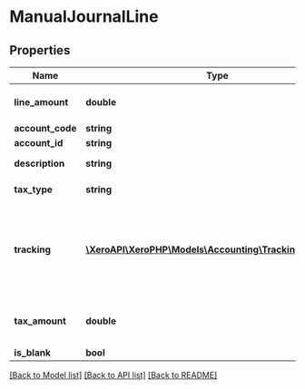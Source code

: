 # ManualJournalLine

## Properties
Name | Type | Description | Notes
------------ | ------------- | ------------- | -------------
**line_amount** | **double** | total for line. Debits are positive, credits are negative value | [optional] 
**account_code** | **string** | See Accounts | [optional] 
**account_id** | **string** | See Accounts | [optional] 
**description** | **string** | Description for journal line | [optional] 
**tax_type** | **string** | The tax type from TaxRates | [optional] 
**tracking** | [**\XeroAPI\XeroPHP\Models\Accounting\TrackingCategory[]**](TrackingCategory.md) | Optional Tracking Category – see Tracking. Any JournalLine can have a maximum of 2 &lt;TrackingCategory&gt; elements. | [optional] 
**tax_amount** | **double** | The calculated tax amount based on the TaxType and LineAmount | [optional] 
**is_blank** | **bool** | is the line blank | [optional] 

[[Back to Model list]](../README.md#documentation-for-models) [[Back to API list]](../README.md#documentation-for-api-endpoints) [[Back to README]](../README.md)


